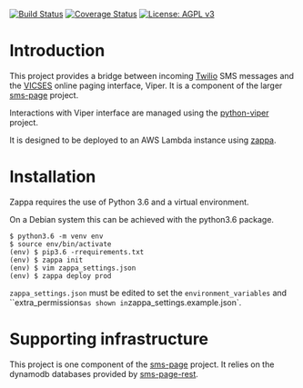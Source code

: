 [![Build Status](https://travis-ci.org/VICSES/sms-page-pager.svg?branch=master)](https://travis-ci.org/VICSES/sms-page-pager)
[![Coverage Status](https://coveralls.io/repos/github/VICSES/sms-page-pager/badge.svg?branch=master)](https://coveralls.io/github/VICSES/sms-page-pager?branch=master)
[![License: AGPL v3](https://img.shields.io/badge/License-AGPL%20v3-blue.svg)](https://www.gnu.org/licenses/agpl-3.0)

# Introduction

This project provides a bridge between incoming [Twilio](https://www.twilio.com/) SMS messages and the [VICSES](https://www.ses.vic.gov.au/) online paging interface, Viper. It is a component of the larger [sms-page](https://github.com/VICSES/sms-page) project.

Interactions with Viper interface are managed using the [python-viper](https://github.com/VICSES/python-viper) project.

It is designed to be deployed to an AWS Lambda instance using [zappa](https://github.com/Miserlou/Zappa). 

# Installation

Zappa requires the use of Python 3.6 and a virtual environment.

On a Debian system this can be achieved with the python3.6 package.

```
$ python3.6 -m venv env
$ source env/bin/activate
(env) $ pip3.6 -rrequirements.txt
(env) $ zappa init
(env) $ vim zappa_settings.json
(env) $ zappa deploy prod
```

`zappa_settings.json` must be edited to set the `environment_variables` and ``extra_permissions` as shown in `zappa_settings.example.json`.

# Supporting infrastructure

This project is one component of the [sms-page](https://github.com/VICSES/sms-page) project. It relies on the dynamodb databases provided by [sms-page-rest](https://github.com/VICSES/sms-page-rest).
